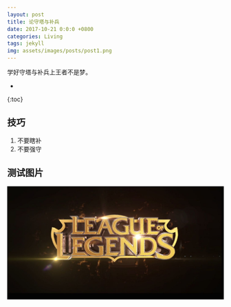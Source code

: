 ```yaml
---
layout: post
title: 论守塔与补兵
date: 2017-10-21 0:0:0 +0800
categories: Living
tags: jekyll
img: assets/images/posts/post1.png
---
```

学好守塔与补兵上王者不是梦。

* 
{:toc}

## 技巧

1. 不要瞎补
2. 不要强守


## 测试图片

![](https://github.com/Trepverterless/Trepverterless.github.io/raw/master/assets/images/posts/post1.png)
